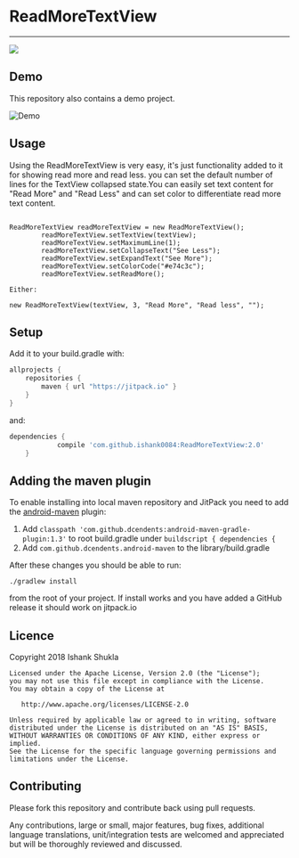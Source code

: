 # ReadMoreTextView
----

[![](https://jitpack.io/v/ishank0084/ReadMoreTextView.svg)](https://jitpack.io/#ishank0084/ReadMoreTextView)

Demo
-----
This repository also contains a demo project.

![Demo](https://i.imgur.com/xpXEnIim.gif)


Usage
------
Using the ReadMoreTextView is very easy, it's just  functionality added to it for showing read more and read less. 
you can set the default number of lines for the TextView collapsed state.You can easily set text content for "Read More" 
and "Read Less" and can set color to differentiate read more text content.

```

ReadMoreTextView readMoreTextView = new ReadMoreTextView();
        readMoreTextView.setTextView(textView);
        readMoreTextView.setMaximumLine(1);
        readMoreTextView.setCollapseText("See Less");
        readMoreTextView.setExpandText("See More");
        readMoreTextView.setColorCode("#e74c3c");
        readMoreTextView.setReadMore();
 	
Either:
 
new ReadMoreTextView(textView, 3, "Read More", "Read less", "");

```

Setup
-----

Add it to your build.gradle with:
```gradle
allprojects {
    repositories {
        maven { url "https://jitpack.io" }
    }
}
```
and:

```gradle
dependencies {
	        compile 'com.github.ishank0084:ReadMoreTextView:2.0'
	}
```

## Adding the maven plugin

To enable installing into local maven repository and JitPack you need to add the [android-maven](https://github.com/dcendents/android-maven-gradle-plugin) plugin:

1. Add `classpath 'com.github.dcendents:android-maven-gradle-plugin:1.3'` to root build.gradle under `buildscript { dependencies {`
2. Add `com.github.dcendents.android-maven` to the library/build.gradle

After these changes you should be able to run:

    ./gradlew install
    
from the root of your project. If install works and you have added a GitHub release it should work on jitpack.io

Licence
-----
 Copyright 2018 Ishank Shukla

    Licensed under the Apache License, Version 2.0 (the "License");
    you may not use this file except in compliance with the License.
    You may obtain a copy of the License at

       http://www.apache.org/licenses/LICENSE-2.0

    Unless required by applicable law or agreed to in writing, software
    distributed under the License is distributed on an "AS IS" BASIS,
    WITHOUT WARRANTIES OR CONDITIONS OF ANY KIND, either express or implied.
    See the License for the specific language governing permissions and
    limitations under the License.



Contributing
-----
Please fork this repository and contribute back using pull requests.

Any contributions, large or small, major features, bug fixes, additional language translations, unit/integration tests are welcomed and appreciated but will be thoroughly reviewed and discussed.


